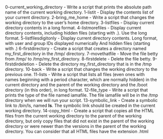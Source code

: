 0-current_working_directory  - Write a script that prints the absolute path name of the current working directory.
1-listit  - Display the contents list of your current directory.
2-bring_me_home - Write a script that changes the working directory to the user’s home directory.
3-listfiles  - Display current directory contents in a long format.
4-listmorefiles  - Display current directory contents, including hidden files (starting with .). Use the long format.
5-listfilesdigitonly  - Display current directory contents. Long format, with user and group IDs displayed numerically  And hidden files (starting with .)
 6-firstdirectory  - Create a script that creates a directory named my_first_directory in the /tmp/ directory.
7-movethatfile - Move the file betty from /tmp/ to /tmp/my_first_directory.
8-firstdelete  - Delete the file betty.
9-firstdirdeletion - Delete the directory my_first_directory that is in the /tmp directory.
10-back  - Write a script that changes the working directory to the previous one.
11-lists  - Write a script that lists all files (even ones with names beginning with a period character, which are normally hidden) in the current directory and the parent of the working directory and the /boot directory (in this order), in long format.
12-file_type  - Write a script that prints the type of the file named iamafile. The file iamafile will be in the /tmp directory when we will run your script.
13-symbolic_link  - Create a symbolic link to /bin/ls, named __ls__. The symbolic link should be created in the current working directory.
14-copy_html  - Create a script that copies all the HTML files from the current working directory  to the parent of the working directory, but only copy files that did not exist in the parent of the working directory or were newer than the versions in the parent of the working directory. You can consider that all HTML files have the extension .html
